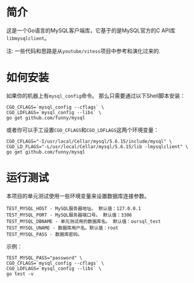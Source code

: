 简介
====

这是一个Go语言的MySQL客户端库，它基于的是MySQL官方的C API库`libmysqlclient`。

注: 一些代码和思路是从`youtube/vitess`项目中参考和演化过来的.

如何安装
=======

如果你的机器上有`mysql_config`命令。 那么只需要通过以下Shell脚本安装：

```shell
CGO_CFLAGS=`mysql_config --cflags` \
CGO_LDFLAGS=`mysql_config --libs` \
go get github.com/funny/mysql
```

或者你可以手工设置`CGO_CFLAGS`和`CGO_LDFLAGS`这两个环境变量：

```shell
CGO_CFLAGS="-I/usr/local/Cellar/mysql/5.6.15/include/mysql" \
CGO_LD_FLAGS="-L/usr/local/Cellar/mysql/5.6.15/lib -lmysqlclient" \
go get github.com/funny/mysql
```

运行测试
=======

本项目的单元测试使用一些环境变量来设置数据库连接参数。

```
TEST_MYSQL_HOST - MySQL服务器地址。 默认值：127.0.0.1
TEST_MYSQL_PORT - MySQL服务器端口号。 默认值：3306
TEST_MYSQL_DBNAME - 单元测试用的数据库名。 默认值：oursql_test
TEST_MYSQL_UNAME - 数据库用户名。默认值：root
TEST_MYSQL_PASS - 数据库密码。
```

示例：

```shell
TEST_MYSQL_PASS="password" \
CGO_CFLAGS=`mysql_config --cflags` \
CGO_LDFLAGS=`mysql_config --libs` \
go test -v
```